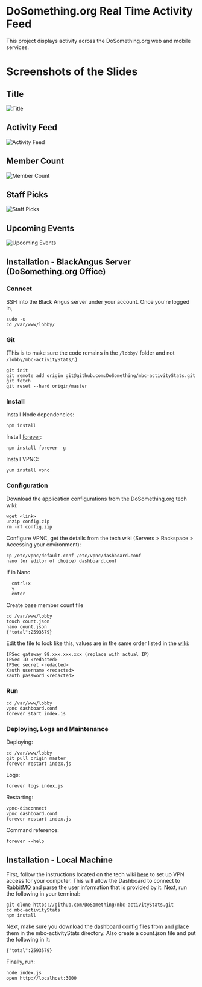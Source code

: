 # DoSomething.org Real Time Activity Feed

This project displays activity across the DoSomething.org web and mobile services.

# Screenshots of the Slides

## Title

![Title](https://raw.github.com/DoSomething/DS-Realtime-Feed/master/screenshots/title.png)

## Activity Feed

![Activity Feed](https://raw.github.com/DoSomething/DS-Realtime-Feed/master/screenshots/activity-feed.png)

## Member Count

![Member Count](https://raw.github.com/DoSomething/DS-Realtime-Feed/master/screenshots/member-count.png)

## Staff Picks

![Staff Picks](https://raw.github.com/DoSomething/DS-Realtime-Feed/master/screenshots/staff-picks.png)

## Upcoming Events

![Upcoming Events](https://raw.github.com/DoSomething/DS-Realtime-Feed/master/screenshots/upcoming-events.png)

## Installation - BlackAngus Server (DoSomething.org Office)

### Connect

SSH into the Black Angus server under your account. Once you're logged in,

```
sudo -s
cd /var/www/lobby/
```

### Git

(This is to make sure the code remains in the `/lobby/` folder and not `/lobby/mbc-activityStats/`.)

```
git init
git remote add origin git@github.com:DoSomething/mbc-activityStats.git
git fetch
git reset --hard origin/master
```

### Install

Install Node dependencies:

```
npm install
```

Install [forever](https://github.com/nodejitsu/forever):

```
npm install forever -g
```

Install VPNC:

```
yum install vpnc
```

### Configuration

Download the application configurations from the DoSomething.org tech wiki:

```
wget <link>
unzip config.zip
rm -rf config.zip
```

Configure VPNC, get the details from the tech wiki (Servers > Rackspace > Accessing your environment):

```
cp /etc/vpnc/default.conf /etc/vpnc/dashboard.conf
nano (or editor of choice) dashboard.conf
```
If in Nano
```
  cntrl+x
  y
  enter
```

Create base member count file
```
cd /var/www/lobby
touch count.json
nano count.json
{"total":2593579}
```

Edit the file to look like this, values are in the same order listed in the [wiki](https://sites.google.com/a/dosomething.org/tech/server/rackspaceprivatecloud-openstack/original-welcome-message?pli=1):

```
IPSec gateway 98.xxx.xxx.xxx (replace with actual IP)
IPSec ID <redacted>
IPSec secret <redacted>
Xauth username <redacted>
Xauth password <redacted>
```

### Run

```
cd /var/www/lobby
vpnc dashboard.conf
forever start index.js
```

### Deploying, Logs and Maintenance

Deploying:

```
cd /var/www/lobby
git pull origin master
forever restart index.js
```

Logs:

```
forever logs index.js
```

Restarting:
```
vpnc-disconnect
vpnc dashboard.conf
forever restart index.js
```

Command reference:

```
forever --help
```

## Installation - Local Machine

First, follow the instructions located on the tech wiki [here](https://sites.google.com/a/dosomething.org/tech/server/rackspaceprivatecloud-openstack/original-welcome-message?pli=1) to set up VPN access for your computer. This will allow the Dashboard to connect to RabbitMQ and parse the user information that is provided by it.
Next, run the following in your terminal:

```
git clone https://github.com/DoSomething/mbc-activityStats.git
cd mbc-activityStats
npm install
```

Next, make sure you download the dashboard config files from <link> and place them in the mbc-activityStats directory. Also create a count.json file and put the following in it:
```
{"total":2593579}
```

Finally, run:

```
node index.js
open http://localhost:3000
```
